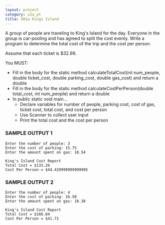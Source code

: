 ```yaml
---
layout: project
category: u1a_pt
title: U01a Kings Island
---
```



A group of people are traveling to King's Island for the day.
Everyone in the group is car-pooling and has agreed to split the cost evenly.
Write a program to determine the total cost of the trip and
the cost per person.

Assume that each ticket is $32.99.

You MUST:
- Fill in the body for the static method calculateTotalCost(int num_people, double ticket_cost, double parking_cost, double gas_cost) and return a double
- Fill in the body for the static method calculateCostPerPerson(double total_cost, int num_people) and return a double
- In public static void main...
  - Declare variables for number of people, parking cost, cost of gas, ticket cost, total cost, and cost per person
  - Use Scanner to collect user input
  - Print the total cost and the cost per person


### SAMPLE OUTPUT 1
```
Enter the number of people: 3
Enter the cost of parking: 15.75
Enter the amount spent on gas: 18.54

King's Island Cost Report
Total Cost = $133.26
Cost Per Person = $44.419999999999995
```
### SAMPLE OUTPUT 2
```
Enter the number of people: 4
Enter the cost of parking: 16.50
Enter the amount spent on gas: 18.38

King's Island Cost Report
Total Cost = $166.84
Cost Per Person = $41.71
```
